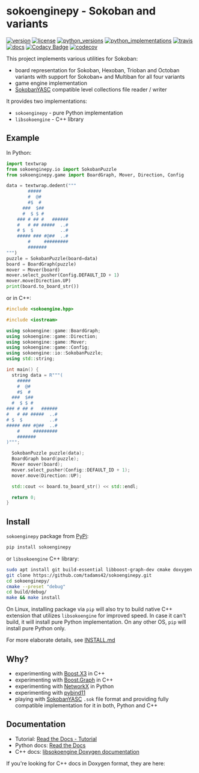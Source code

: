 # sokoenginepy - Sokoban and variants

[![version](https://img.shields.io/pypi/v/sokoenginepy.svg)](https://pypi.org/project/sokoenginepy/)
[![license](https://img.shields.io/pypi/l/sokoenginepy.svg)](https://opensource.org/licenses/GPL-3.0)
[![python_versions](https://img.shields.io/pypi/pyversions/sokoenginepy.svg)](https://pypi.org/project/sokoenginepy/)
[![python_implementations](https://img.shields.io/pypi/implementation/sokoenginepy.svg)](https://pypi.org/project/sokoenginepy/)
[![travis](https://app.travis-ci.com/tadams42/sokoenginepy.svg)](https://app.travis-ci.com/tadams42/sokoenginepy)
[![docs](https://readthedocs.org/projects/sokoenginepy/badge/?style=flat)](http://sokoenginepy.readthedocs.io/en/latest/)
[![Codacy Badge](https://app.codacy.com/project/badge/Grade/3dd265ede6bd4c38a2cd1250738a1bfa)](https://app.codacy.com/gh/tadams42/sokoenginepy/dashboard)
[![codecov](https://codecov.io/gh/tadams42/sokoenginepy/branch/development/graph/badge.svg?token=nnJAZHQyz9)](https://codecov.io/gh/tadams42/sokoenginepy)

This project implements various utilities for Sokoban:

- board representation for Sokoban, Hexoban, Trioban and Octoban variants with support
  for Sokoban+ and Multiban for all four variants
- game engine implementation
- [SokobanYASC] compatible level collections file reader / writer

It provides two implementations:

- `sokoenginepy` - pure Python implementation
- `libsokoengine` - C++ library

## Example

In Python:

```python
import textwrap
from sokoenginepy.io import SokobanPuzzle
from sokoenginepy.game import BoardGraph, Mover, Direction, Config

data = textwrap.dedent("""
        #####
        #  @#
        #$  #
      ###  $##
      #  $ $ #
    ### # ## #   ######
    #   # ## #####  ..#
    # $  $          ..#
    ##### ### #@##  ..#
        #     #########
        #######
""")
puzzle = SokobanPuzzle(board=data)
board = BoardGraph(puzzle)
mover = Mover(board)
mover.select_pusher(Config.DEFAULT_ID + 1)
mover.move(Direction.UP)
print(board.to_board_str())
```

or in C++:

```cpp
#include <sokoengine.hpp>

#include <iostream>

using sokoengine::game::BoardGraph;
using sokoengine::game::Direction;
using sokoengine::game::Mover;
using sokoengine::game::Config;
using sokoengine::io::SokobanPuzzle;
using std::string;

int main() {
  string data = R"""(
    #####
    #  @#
    #$  #
  ###  $##
  #  $ $ #
### # ## #   ######
#   # ## #####  ..#
# $  $          ..#
##### ### #@##  ..#
    #     #########
    #######
)""";

  SokobanPuzzle puzzle(data);
  BoardGraph board(puzzle);
  Mover mover(board);
  mover.select_pusher(Config::DEFAULT_ID + 1);
  mover.move(Direction::UP);

  std::cout << board.to_board_str() << std::endl;

  return 0;
}
```

## Install

`sokoenginepy` package from [PyPi]:

```sh
pip install sokoenginepy
```

or `libsokoengine` C++ library:

```sh
sudo apt install git build-essential libboost-graph-dev cmake doxygen
git clone https://github.com/tadams42/sokoenginepy.git
cd sokoenginepy/
cmake --preset "debug"
cd build/debug/
make && make install
```

On Linux, installing package via `pip` will also try to build native C++ extension that
utilizes `libsokoengine` for improved speed. In case it can't build, it will install
pure Python implementation. On any other OS, `pip` will install pure Python only.

For more elaborate details, see [INSTALL.md](./INSTALL.md)

## Why?

- experimenting with [Boost.X3] in C++
- experimenting with [Boost.Graph] in C++
- experimenting with [NetworkX] in Python
- experimenting with [pybind11]
- playing with [SokobanYASC] `.sok` file format and providing fully compatible
  implementation for it in both, Python and C++

## Documentation

- Tutorial: [Read the Docs - Tutorial](https://sokoenginepy.readthedocs.io/en/latest/tutorial.html)
- Python docs: [Read the Docs](https://sokoenginepy.readthedocs.io/en/latest/)
- C++ docs: [libsokoengine Doxygen documentation](http://tadams42.github.io/sokoenginepy/)

If you're looking for C++ docs in Doxygen format, they are here:

[Boost.Graph]: https://www.boost.org/doc/libs/1_78_0/libs/graph/doc/index.html
[Boost.X3]: https://www.boost.org/doc/libs/1_79_0/libs/spirit/doc/x3/html/spirit_x3/preface.html
[NetworkX]: https://networkx.org/
[pybind11]: http://pybind11.readthedocs.io/en/stable/index.html
[PyPi]: https://pypi.org/
[cmake]: https://cmake.org/
[SokobanYASC]: https://sourceforge.net/projects/sokobanyasc/
